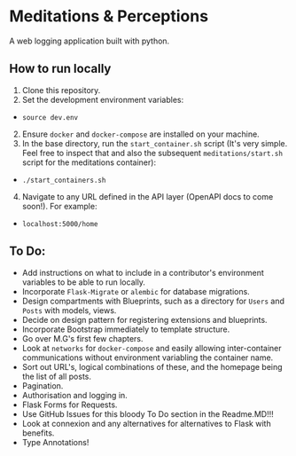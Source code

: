 # Meditations & Perceptions
A web logging application built with python.

## How to run locally
1. Clone this repository.
2. Set the development environment variables:
 - `source dev.env`
2. Ensure `docker` and `docker-compose` are installed on your machine.
3. In the base directory, run the `start_container.sh` script (It's very simple. Feel free to inspect that and also the subsequent `meditations/start.sh` script for the meditations container):
 - `./start_containers.sh`
4. Navigate to any URL defined in the API layer (OpenAPI docs to come soon!). For example:
 - `localhost:5000/home`

## To Do:
 - Add instructions on what to include in a contributor's environment variables to be able to run locally.
 - Incorporate `Flask-Migrate` or `alembic` for database migrations.
 - Design compartments with Blueprints, such as a directory for `Users` and `Posts` with models, views.
 - Decide on design pattern for registering extensions and blueprints.
 - Incorporate Bootstrap immediately to template structure.
 - Go over M.G's first few chapters.
 - Look at `networks` for `docker-compose` and easily allowing inter-container communications without environment variabling the container name.
 - Sort out URL's, logical combinations of these, and the homepage being the list of all posts.
 - Pagination.
 - Authorisation and logging in.
 - Flask Forms for Requests.
 - Use GitHub Issues for this bloody To Do section in the Readme.MD!!!
 - Look at connexion and any alternatives for alternatives to Flask with benefits.
 - Type Annotations!
